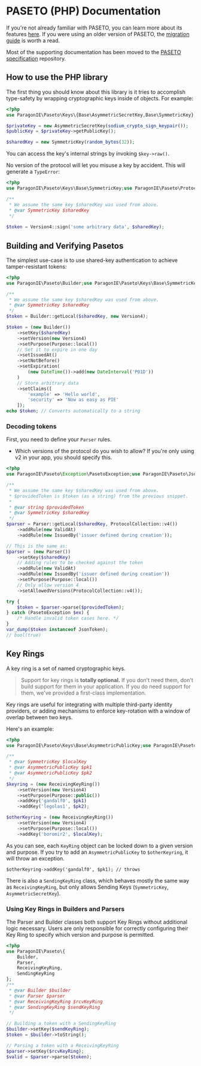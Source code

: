 # PASETO (PHP) Documentation

If you're not already familiar with PASETO, you can learn more about its features
[here](Features.md). If you were using an older version of PASETO, the
[migration guide](Migration.md) is worth a read. 

Most of the supporting documentation has been moved to the 
[PASETO specification](https://github.com/paseto-standard/paseto-spec) repository.

## How to use the PHP library

The first thing you should know about this library is it tries to accomplish
type-safety by wrapping cryptographic keys inside of objects. For example:

```php
<?php
use ParagonIE\Paseto\Keys\{Base\AsymmetricSecretKey,Base\SymmetricKey};

$privateKey = new AsymmetricSecretKey(sodium_crypto_sign_keypair());
$publicKey = $privateKey->getPublicKey();

$sharedKey = new SymmetricKey(random_bytes(32));
```

You can access the key's internal strings by invoking `$key->raw()`. 

No version of the protocol will let you misuse a key by accident.
This will generate a `TypeError`:

```php
<?php
use ParagonIE\Paseto\Keys\Base\SymmetricKey;use ParagonIE\Paseto\Protocol\Version4;

/**
 * We assume the same key $sharedKey was used from above.
 * @var SymmetricKey $sharedKey
 */
 
$token = Version4::sign('some arbitrary data', $sharedKey);
```

## Building and Verifying Pasetos

The simplest use-case is to use shared-key authentication
to achieve tamper-resistant tokens:

```php
<?php
use ParagonIE\Paseto\Builder;use ParagonIE\Paseto\Keys\Base\SymmetricKey;use ParagonIE\Paseto\Protocol\Version4;use ParagonIE\Paseto\Purpose;

/**
 * We assume the same key $sharedKey was used from above.
 * @var SymmetricKey $sharedKey
 */
$token = Builder::getLocal($sharedKey, new Version4);

$token = (new Builder())
    ->setKey($sharedKey)
    ->setVersion(new Version4)
    ->setPurpose(Purpose::local())
    // Set it to expire in one day
    ->setIssuedAt()
    ->setNotBefore()
    ->setExpiration(
        (new DateTime())->add(new DateInterval('P01D'))
    )
    // Store arbitrary data
    ->setClaims([
        'example' => 'Hello world',
        'security' => 'Now as easy as PIE'
    ]);
echo $token; // Converts automatically to a string
```

### Decoding tokens

First, you need to define your `Parser` rules.

* Which versions of the protocol do you wish to allow? If you're only
  using v2 in your app, you should specify this.

```php
<?php
use ParagonIE\Paseto\Exception\PasetoException;use ParagonIE\Paseto\JsonToken;use ParagonIE\Paseto\Keys\Base\SymmetricKey;use ParagonIE\Paseto\Parser;use ParagonIE\Paseto\ProtocolCollection;use ParagonIE\Paseto\Purpose;use ParagonIE\Paseto\Rules\{IssuedBy,ValidAt};

/**
 * We assume the same key $sharedKey was used from above.
 * $providedToken is $token (as a string) from the previous snippet.
 *
 * @var string $providedToken
 * @var SymmetricKey $sharedKey
 */
$parser = Parser::getLocal($sharedKey, ProtocolCollection::v4())
    ->addRule(new ValidAt)
    ->addRule(new IssuedBy('issuer defined during creation'));

// This is the same as:
$parser = (new Parser())
    ->setKey($sharedKey)
    // Adding rules to be checked against the token
    ->addRule(new ValidAt)
    ->addRule(new IssuedBy('issuer defined during creation'))
    ->setPurpose(Purpose::local())
    // Only allow version 4
    ->setAllowedVersions(ProtocolCollection::v4());

try {
    $token = $parser->parse($providedToken);
} catch (PasetoException $ex) {
    /* Handle invalid token cases here. */
}
var_dump($token instanceof JsonToken);
// bool(true)
```

## Key Rings

A key ring is a set of named cryptographic keys.

> Support for key rings is **totally optional.** If you don't need them, don't build support for them
in your application. If you do need support for them, we've provided a first-class implementation.

Key rings are useful for integrating with multiple third-party identity providers, or adding
mechanisms to enforce key-rotation with a window of overlap between two keys.

Here's an example:

```php
<?php
use ParagonIE\Paseto\Keys\Base\AsymmetricPublicKey;use ParagonIE\Paseto\Keys\Base\SymmetricKey;use ParagonIE\Paseto\Protocol\Version4;use ParagonIE\Paseto\Purpose;use ParagonIE\Paseto\ReceivingKeyRing;

/**
 * @var SymmetricKey $localKey
 * @var AsymmetricPublicKey $pk1
 * @var AsymmetricPublicKey $pk2
 */
$keyring = (new ReceivingKeyRing())
    ->setVersion(new Version4)
    ->setPurpose(Purpose::public())
    ->addKey('gandalf0', $pk1)
    ->addKey('legolas1', $pk2);

$otherKeyring = (new ReceivingKeyRing())
    ->setVersion(new Version4)
    ->setPurpose(Purpose::local())
    ->addKey('boromir2', $localKey);
```

As you can see, each `KeyRing` object can be locked down to a given version and purpose.
If you try to add an `AsymmetricPublicKey` to `$otherKeyring`, it will throw an exception.

```
$otherKeyring->addKey('gandalf0', $pk1); // throws
```

There is also a `SendingKeyRing` class, which behaves mostly the same way as `ReceivingKeyRing`,
but only allows Sending Keys (`SymmetricKey`, `AsymmetricSecretKey`).

### Using Key Rings in Builders and Parsers

The Parser and Builder classes both support Key Rings without additional logic necessary.
Users are only responsible for correctly configuring their Key Ring to specify which version
and purpose is permitted.

```php
<?php
use ParagonIE\Paseto\{
    Builder,
    Parser,
    ReceivingKeyRing,
    SendingKeyRing
};
/**
 * @var Builder $builder
 * @var Parser $parser
 * @var ReceivingKeyRing $rcvKeyRing
 * @var SendingKeyRing $sendKeyRing
 */

// Building a token with a SendingKeyRing
$builder->setKey($sendKeyRing);
$token = $builder->toString();

// Parsing a token with a ReceivingKeyRing
$parser->setKey($rcvKeyRing);
$valid = $parser->parse($token);
```
